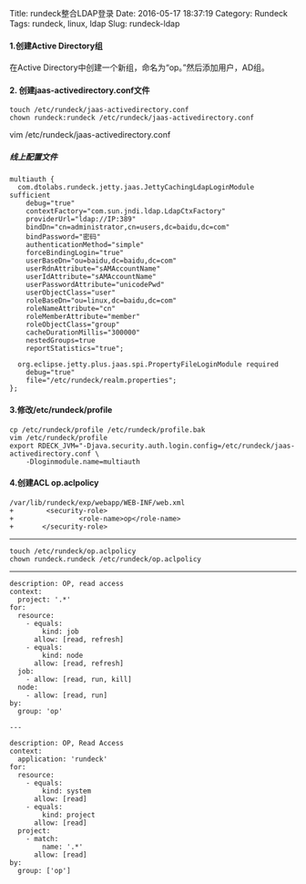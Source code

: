 Title: rundeck整合LDAP登录
Date: 2016-05-17 18:37:19
Category: Rundeck
Tags: rundeck, linux, ldap
Slug: rundeck-ldap


#### 1.创建Active Directory组

在Active Directory中创建一个新组，命名为“op。”然后添加用户，AD组。

#### 2\. 创建jaas-activedirectory.conf文件

```
touch /etc/rundeck/jaas-activedirectory.conf
chown rundeck:rundeck /etc/rundeck/jaas-activedirectory.conf

```

vim /etc/rundeck/jaas-activedirectory.conf

##### 线上配置文件

```
multiauth {
  com.dtolabs.rundeck.jetty.jaas.JettyCachingLdapLoginModule sufficient
    debug="true"
    contextFactory="com.sun.jndi.ldap.LdapCtxFactory"
    providerUrl="ldap://IP:389"
    bindDn="cn=administrator,cn=users,dc=baidu,dc=com"
    bindPassword="密码"
    authenticationMethod="simple"
    forceBindingLogin="true"
    userBaseDn="ou=baidu,dc=baidu,dc=com"
    userRdnAttribute="sAMAccountName"
    userIdAttribute="sAMAccountName"
    userPasswordAttribute="unicodePwd"
    userObjectClass="user"
    roleBaseDn="ou=linux,dc=baidu,dc=com"
    roleNameAttribute="cn"
    roleMemberAttribute="member"
    roleObjectClass="group"
    cacheDurationMillis="300000"
    nestedGroups=true
    reportStatistics="true";

  org.eclipse.jetty.plus.jaas.spi.PropertyFileLoginModule required
    debug="true"
    file="/etc/rundeck/realm.properties";
};

```

#### 3.修改/etc/rundeck/profile

```
cp /etc/rundeck/profile /etc/rundeck/profile.bak
vim /etc/rundeck/profile
export RDECK_JVM="-Djava.security.auth.login.config=/etc/rundeck/jaas-activedirectory.conf \
    -Dloginmodule.name=multiauth

```

#### 4.创建ACL op.aclpolicy

```
/var/lib/rundeck/exp/webapp/WEB-INF/web.xml
+        <security-role>
+                <role-name>op</role-name>
+       </security-role>

```

* * *

```
touch /etc/rundeck/op.aclpolicy
chown rundeck.rundeck /etc/rundeck/op.aclpolicy

```

* * *

```
description: OP, read access
context:
  project: '.*'
for:
  resource:
    - equals:
        kind: job
      allow: [read, refresh]
    - equals:
        kind: node
      allow: [read, refresh]
  job:
    - allow: [read, run, kill]
  node:
    - allow: [read, run]
by:
  group: 'op'

---

description: OP, Read Access
context:
  application: 'rundeck'
for:
  resource:
    - equals:
        kind: system
      allow: [read]
    - equals:
        kind: project
      allow: [read]
  project:
    - match:
        name: '.*'
      allow: [read]
by:
  group: ['op']

```